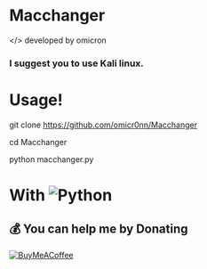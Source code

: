 # Macchanger
</> developed by omicron

### I suggest you to use Kali linux.

# Usage!

git clone https://github.com/omicr0nn/Macchanger

cd Macchanger

python macchanger.py

# With ![Python](https://img.shields.io/badge/python-3670A0?style=for-the-badge&logo=python&logoColor=ffdd54)

  ## 💰 You can help me by Donating
  [![BuyMeACoffee](https://img.shields.io/badge/Buy%20Me%20a%20Coffee-ffdd00?style=for-the-badge&logo=buy-me-a-coffee&logoColor=black)](https://www.buymeacoffee.com/omicr0n) 
